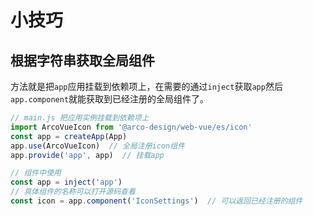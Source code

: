# 小技巧


## 根据字符串获取全局组件

方法就是把`app`应用挂载到依赖项上，在需要的通过`inject`获取`app`然后`app.component`就能获取到已经注册的全局组件了。

```js
// main.js 把应用实例挂载到依赖项上
import ArcoVueIcon from '@arco-design/web-vue/es/icon' 
const app = createApp(App)
app.use(ArcoVueIcon)  // 全局注册icon组件
app.provide('app', app)  // 挂载app

// 组件中使用
const app = inject('app')
// 具体组件的名称可以打开源码查看
const icon = app.component('IconSettings')  // 可以返回已经注册的组件  
```